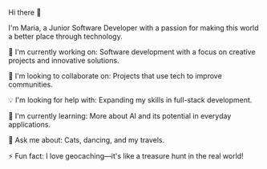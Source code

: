 Hi there 👋

I'm Maria, a Junior Software Developer with a passion for making this world a better place through technology.

🔭 I'm currently working on: Software development with a focus on creative projects and innovative solutions.

🤝 I'm looking to collaborate on: Projects that use tech to improve communities.

💡 I'm looking for help with: Expanding my skills in full-stack development.

🌱 I'm currently learning: More about AI and its potential in everyday applications.

🐾 Ask me about: Cats, dancing, and my travels.

⚡ Fun fact: I love geocaching—it's like a treasure hunt in the real world!
